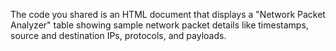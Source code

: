 The code you shared is an HTML document that displays a "Network Packet Analyzer" table showing sample network packet details like timestamps, source and destination IPs, protocols, and payloads.
